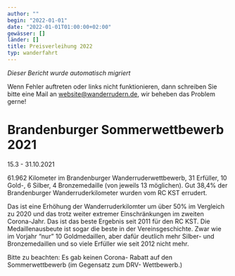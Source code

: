 ```yaml
---
author: ""
begin: "2022-01-01"
date: "2022-01-01T01:00:00+02:00"
gewässer: []
länder: []
title: Preisverleihung 2022
typ: wanderfahrt
---
```



*Dieser Bericht wurde automatisch migriert*

Wenn Fehler auftreten oder links nicht funktionieren, dann schreiben Sie bitte eine Mail an website@wanderrudern.de, wir beheben das Problem gerne!



# Brandenburger Sommerwettbewerb 2021


15.3 - 31.10.2021

61.962 Kilometer im Brandenburger Wanderruderwettbewerb, 31 Erfüller, 10 Gold-, 6 Silber, 4 Bronzemedaille (von jeweils 13 möglichen). Gut 38,4% der Brandenburger Wanderruderkilometer wurden vom RC KST errudert.

Das ist eine Erhöhung der Wanderruderkilomter um über 50% im Vergleich zu 2020 und das trotz weiter extremer Einschränkungen im zweiten Corona-Jahr. Das ist das beste Ergebnis seit 2011 für den RC KST. Die Medaillenausbeute ist sogar die beste in der Vereinsgeschichte. Zwar wie im Vorjahr “nur” 10 Goldmedaillen, aber dafür deutlich mehr Silber- und Bronzemedaillen und so viele Erfüller wie seit 2012 nicht mehr.

Bitte zu beachten: Es gab keinen Corona- Rabatt auf den Sommerwettbewerb (im Gegensatz zum DRV- Wettbewerb.)